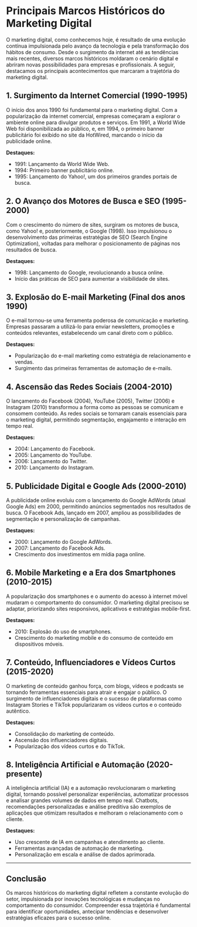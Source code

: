 
# Principais Marcos Históricos do Marketing Digital

O marketing digital, como conhecemos hoje, é resultado de uma evolução contínua impulsionada pelo avanço da tecnologia e pela transformação dos hábitos de consumo. Desde o surgimento da internet até as tendências mais recentes, diversos marcos históricos moldaram o cenário digital e abriram novas possibilidades para empresas e profissionais. A seguir, destacamos os principais acontecimentos que marcaram a trajetória do marketing digital.

## 1. Surgimento da Internet Comercial (1990-1995)

O início dos anos 1990 foi fundamental para o marketing digital. Com a popularização da internet comercial, empresas começaram a explorar o ambiente online para divulgar produtos e serviços. Em 1991, a World Wide Web foi disponibilizada ao público, e, em 1994, o primeiro banner publicitário foi exibido no site da HotWired, marcando o início da publicidade online.

**Destaques:**
- 1991: Lançamento da World Wide Web.
- 1994: Primeiro banner publicitário online.
- 1995: Lançamento do Yahoo!, um dos primeiros grandes portais de busca.

## 2. O Avanço dos Motores de Busca e SEO (1995-2000)

Com o crescimento do número de sites, surgiram os motores de busca, como Yahoo! e, posteriormente, o Google (1998). Isso impulsionou o desenvolvimento das primeiras estratégias de SEO (Search Engine Optimization), voltadas para melhorar o posicionamento de páginas nos resultados de busca.

**Destaques:**
- 1998: Lançamento do Google, revolucionando a busca online.
- Início das práticas de SEO para aumentar a visibilidade de sites.

## 3. Explosão do E-mail Marketing (Final dos anos 1990)

O e-mail tornou-se uma ferramenta poderosa de comunicação e marketing. Empresas passaram a utilizá-lo para enviar newsletters, promoções e conteúdos relevantes, estabelecendo um canal direto com o público.

**Destaques:**
- Popularização do e-mail marketing como estratégia de relacionamento e vendas.
- Surgimento das primeiras ferramentas de automação de e-mails.

## 4. Ascensão das Redes Sociais (2004-2010)

O lançamento do Facebook (2004), YouTube (2005), Twitter (2006) e Instagram (2010) transformou a forma como as pessoas se comunicam e consomem conteúdo. As redes sociais se tornaram canais essenciais para o marketing digital, permitindo segmentação, engajamento e interação em tempo real.

**Destaques:**
- 2004: Lançamento do Facebook.
- 2005: Lançamento do YouTube.
- 2006: Lançamento do Twitter.
- 2010: Lançamento do Instagram.

## 5. Publicidade Digital e Google Ads (2000-2010)

A publicidade online evoluiu com o lançamento do Google AdWords (atual Google Ads) em 2000, permitindo anúncios segmentados nos resultados de busca. O Facebook Ads, lançado em 2007, ampliou as possibilidades de segmentação e personalização de campanhas.

**Destaques:**
- 2000: Lançamento do Google AdWords.
- 2007: Lançamento do Facebook Ads.
- Crescimento dos investimentos em mídia paga online.

## 6. Mobile Marketing e a Era dos Smartphones (2010-2015)

A popularização dos smartphones e o aumento do acesso à internet móvel mudaram o comportamento do consumidor. O marketing digital precisou se adaptar, priorizando sites responsivos, aplicativos e estratégias mobile-first.

**Destaques:**
- 2010: Explosão do uso de smartphones.
- Crescimento do marketing mobile e do consumo de conteúdo em dispositivos móveis.

## 7. Conteúdo, Influenciadores e Vídeos Curtos (2015-2020)

O marketing de conteúdo ganhou força, com blogs, vídeos e podcasts se tornando ferramentas essenciais para atrair e engajar o público. O surgimento de influenciadores digitais e o sucesso de plataformas como Instagram Stories e TikTok popularizaram os vídeos curtos e o conteúdo autêntico.

**Destaques:**
- Consolidação do marketing de conteúdo.
- Ascensão dos influenciadores digitais.
- Popularização dos vídeos curtos e do TikTok.

## 8. Inteligência Artificial e Automação (2020-presente)

A inteligência artificial (IA) e a automação revolucionaram o marketing digital, tornando possível personalizar experiências, automatizar processos e analisar grandes volumes de dados em tempo real. Chatbots, recomendações personalizadas e análise preditiva são exemplos de aplicações que otimizam resultados e melhoram o relacionamento com o cliente.

**Destaques:**
- Uso crescente de IA em campanhas e atendimento ao cliente.
- Ferramentas avançadas de automação de marketing.
- Personalização em escala e análise de dados aprimorada.

---

## Conclusão

Os marcos históricos do marketing digital refletem a constante evolução do setor, impulsionada por inovações tecnológicas e mudanças no comportamento do consumidor. Compreender essa trajetória é fundamental para identificar oportunidades, antecipar tendências e desenvolver estratégias eficazes para o sucesso online.
```
